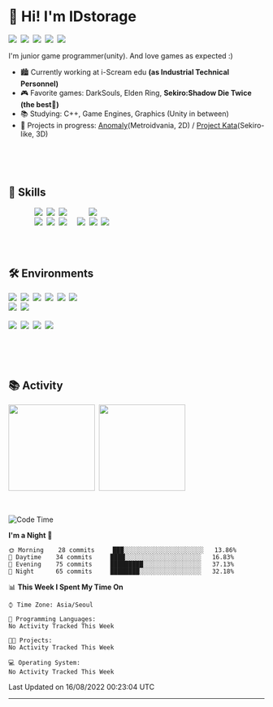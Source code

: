 # 👋 Hi! I'm IDstorage

<p>
  <img src ="https://img.shields.io/badge/Slack-4A154B?style=flat-square&logo=slack&logoColor=white"</a>&nbsp
  <img src ="https://img.shields.io/badge/Gmail-D14836?style=flat-square&logo=gmail&logoColor=white&link=mailto:idstorage1892@gmail.com"/></a>&nbsp
  <img src ="https://img.shields.io/badge/LinkedIn-0077B5?style=flat-square&logo=linkedin&logoColor=white&link=https://www.linkedin.com/in/minjong-kim-b3686a232/"/></a>&nbsp
  <img src ="https://img.shields.io/badge/Discord-7289DA?style=flat-square&logo=discord&logoColor=white"/></a>&nbsp
  <img src ="https://img.shields.io/badge/Steam-000000?style=flat-square&logo=steam&logoColor=white&link=https://steamcommunity.com/profiles/76561198384433276"/></a>
</p>

I'm junior game programmer(unity). And love games as expected :)<br>

- 🏙 Currently working at i-Scream edu **(as Industrial Technical Personnel)**
- 🎮 Favorite games: DarkSouls, Elden Ring, **Sekiro:Shadow Die Twice (the best👑)**
- 📚 Studying: C++, Game Engines, Graphics (Unity in between)
- 📌 Projects in progress: [Anomaly](https://github.com/IgnorantSquad/anomaly-unity)(Metroidvania, 2D) / [Project Kata](https://github.com/IDstorage/project-kata)(Sekiro-like, 3D)

<br>
<br>
<br>

<h2>📝 Skills</h2>

<p>
&nbsp;&nbsp;&nbsp;&nbsp;&nbsp;&nbsp;&nbsp;&nbsp;&nbsp;&nbsp;&nbsp;&nbsp;
<img src ="https://img.shields.io/badge/C%23-239120?style=for-the-badge&logo=c-sharp&logoColor=white"</a>&nbsp
<img src ="https://img.shields.io/badge/Unity-100000?style=for-the-badge&logo=unity&logoColor=white"</a>&nbsp
<img src ="https://img.shields.io/badge/C%2B%2B-00599C?style=for-the-badge&logo=c%2B%2B&logoColor=white"</a>
&nbsp;&nbsp;&nbsp;&nbsp;&nbsp;&nbsp;&nbsp;&nbsp;&nbsp
<img src ="https://img.shields.io/badge/Firebase%20RTDB-039BE5?style=flat-square&logo=Firebase&logoColor=white"</a>&nbsp
<br>
&nbsp;&nbsp;&nbsp;&nbsp;&nbsp;&nbsp;&nbsp;&nbsp;&nbsp;&nbsp;&nbsp;&nbsp;
<img src ="https://img.shields.io/badge/C-00599C?style=for-the-badge&logo=c&logoColor=white"</a>&nbsp
<img src ="https://img.shields.io/badge/Python-3776AB?style=for-the-badge&logo=python&logoColor=white"</a>&nbsp
<img src ="https://img.shields.io/badge/Unreal-313131?style=for-the-badge&logo=unrealengine&logoColor=white"</a>
&nbsp;&nbsp;&nbsp
<img src ="https://img.shields.io/badge/DynamoDB-4053D6?style=flat-square&logo=Amazon%20DynamoDB&logoColor=white"</a>&nbsp
<img src ="https://img.shields.io/badge/Amazon%20S3-D14836?style=flat-square&logo=Amazon%20DynamoDB&logoColor=white"</a>&nbsp
<img src ="https://img.shields.io/badge/jenkins-%232C5263.svg?style=flat-square&logo=jenkins&logoColor=white"</a>
</p>

<br>
<br>

<h2>🛠 Environments</h2>
<p>
<img src ="https://img.shields.io/badge/Windows-0078D6?style=flat-square&logo=windows&logoColor=white"</a>&nbsp
  <img src ="https://img.shields.io/badge/mac%20os-000000?style=flat-square&logo=apple&logoColor=white"</a>&nbsp
  <img src ="https://img.shields.io/badge/Terminal-%234D4D4D.svg?style=flat-square&logo=windows-terminal&logoColor=white"</a>&nbsp
  <img src ="https://img.shields.io/badge/Visual_Studio-5C2D91?style=flat-square&logo=visual%20studio&logoColor=white"</a>&nbsp
  <img src ="https://img.shields.io/badge/VSCode-0078d7.svg?style=flat-square&logo=visual-studio-code&logoColor=white"</a>&nbsp
  <img src ="https://img.shields.io/badge/VIM-%2311AB00.svg?style=flat-square&logo=vim&logoColor=white"</a>
  <br>
  <img src ="https://img.shields.io/badge/github-%23121011.svg?style=flat-square&logo=github&logoColor=white"</a>&nbsp
  <img src ="https://img.shields.io/badge/gitlab-%23181717.svg?style=flat-square&logo=gitlab&logoColor=white"</a>
  <br>
  <br>
  <img src ="https://img.shields.io/badge/Obsidian-5C2D91?style=flat-square&logo=obsidian&logoColor=white"</a>&nbsp
  <img src ="https://img.shields.io/badge/Trello-0052CC?style=flat-square&logo=trello&logoColor=white"</a>&nbsp
  <img src ="https://img.shields.io/badge/Todoist-E44332?style=flat-square&logo=todoist&logoColor=white"</a>&nbsp
  <img src ="https://img.shields.io/badge/Notion-000000?style=flat-square&logo=notion&logoColor=white"</a>
</p>

<br>
<br>
<br>

<h2>📚 Activity</h2>
<p>
  <img src ="https://github-readme-stats.vercel.app/api?username=IDstorage&theme=radical" height = "170"/></a>&nbsp
  <img src ="https://github-readme-stats.vercel.app/api/top-langs/?username=IDstorage&layout=compact&theme=radical" height = "170"/></a>&nbsp
</p>

<br>

<!--START_SECTION:waka-->
![Code Time](http://img.shields.io/badge/Code%20Time-0%20secs-blue)

**I'm a Night 🦉** 

```text
🌞 Morning    28 commits     ███░░░░░░░░░░░░░░░░░░░░░░   13.86% 
🌆 Daytime    34 commits     ████░░░░░░░░░░░░░░░░░░░░░   16.83% 
🌃 Evening    75 commits     █████████░░░░░░░░░░░░░░░░   37.13% 
🌙 Night      65 commits     ████████░░░░░░░░░░░░░░░░░   32.18%

```


📊 **This Week I Spent My Time On** 

```text
⌚︎ Time Zone: Asia/Seoul

💬 Programming Languages: 
No Activity Tracked This Week

🐱‍💻 Projects: 
No Activity Tracked This Week

💻 Operating System: 
No Activity Tracked This Week

```


 Last Updated on 16/08/2022 00:23:04 UTC
<!--END_SECTION:waka-->

---

